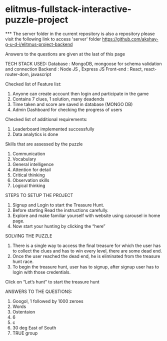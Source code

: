 # elitmus-fullstack-interactive-puzzle-project

*** The server folder in the current repository is also a repository please visit the following link to access 'server' folder
https://github.com/akshay-g-u-d-i/elitmus-project-backend

Answers to the questions are given at the last of this page

TECH STACK USED: 
Database : MongoDB, mongoose for schema validation and connection
Backend : Node JS , Express JS
Front-end : React, react-router-dom, javascript

Checked list of Feature list:
1. Anyone can create account then login and participate in the game
2. Contains 7 clues, 1 solution, many deadends
3. Time taken and score are saved in database (MONGO DB)
4. Admin Dashboard for checking the progress of users

Checked list of additional requirements:
1. Leaderboard implemented successfully
2. Data analytics is done


Skills that are assessed by the puzzle
1. Communication
2. Vocabulary
3. General intelligence
4. Attention for detail
5. Critical thinking
6. Observation skills
7. Logical thinking

STEPS TO SETUP THE PROJECT
1.	Signup and Login to start the Treasure Hunt.
2.	Before starting Read the instructions carefully.
3.	Explore and make familiar yourself with website using carousel in home page.
4.	Now start your hunting by clicking the “here” 

SOLVING THE PUZZLE
1. There is a single way to access the final treasure for which the user has to collect the clues and has to win every level, there are some dead end.
2. Once the user reached the dead end, he is eliminated from the treasure hunt race.
3. To begin the treasure hunt, user has to signup, after signup user has to login with those credentials.

Click on “Let’s hunt” to start the treasure hunt

ANSWERS TO THE QUESTIONS:

1. Googol, 1 followed by 1000 zeroes
2. Words
3. Ostentaion
4. 6
5. c
6. 30 deg East of South
7. TRUE group



